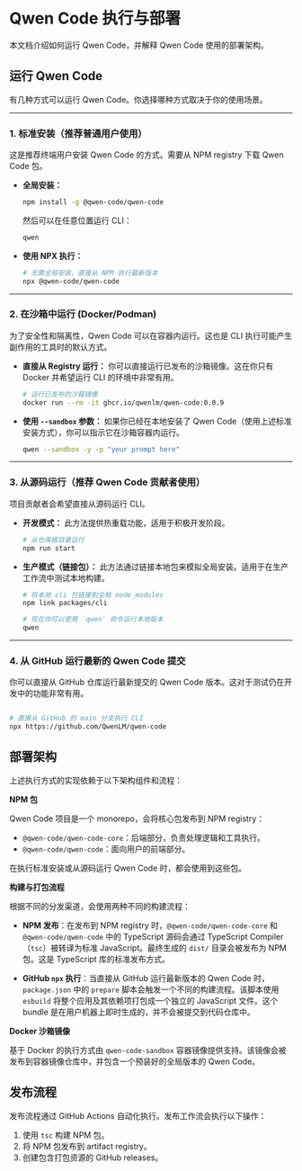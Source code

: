 # Qwen Code 执行与部署

本文档介绍如何运行 Qwen Code，并解释 Qwen Code 使用的部署架构。

## 运行 Qwen Code

有几种方式可以运行 Qwen Code。你选择哪种方式取决于你的使用场景。

---

### 1. 标准安装（推荐普通用户使用）

这是推荐终端用户安装 Qwen Code 的方式。需要从 NPM registry 下载 Qwen Code 包。

- **全局安装：**

  ```bash
  npm install -g @qwen-code/qwen-code
  ```

  然后可以在任意位置运行 CLI：

  ```bash
  qwen
  ```

- **使用 NPX 执行：**

  ```bash
  # 无需全局安装，直接从 NPM 执行最新版本
  npx @qwen-code/qwen-code
  ```

---

### 2. 在沙箱中运行 (Docker/Podman)

为了安全性和隔离性，Qwen Code 可以在容器内运行。这也是 CLI 执行可能产生副作用的工具时的默认方式。

- **直接从 Registry 运行：**
  你可以直接运行已发布的沙箱镜像。这在你只有 Docker 并希望运行 CLI 的环境中非常有用。
  ```bash
  # 运行已发布的沙箱镜像
  docker run --rm -it ghcr.io/qwenlm/qwen-code:0.0.9
  ```
- **使用 `--sandbox` 参数：**
  如果你已经在本地安装了 Qwen Code（使用上述标准安装方式），你可以指示它在沙箱容器内运行。
  ```bash
  qwen --sandbox -y -p "your prompt here"
  ```

---

### 3. 从源码运行（推荐 Qwen Code 贡献者使用）

项目贡献者会希望直接从源码运行 CLI。

- **开发模式：**
  此方法提供热重载功能，适用于积极开发阶段。
  ```bash
  # 从仓库根目录运行
  npm run start
  ```
- **生产模式（链接包）：**
  此方法通过链接本地包来模拟全局安装。适用于在生产工作流中测试本地构建。

  ```bash
  # 将本地 cli 包链接到全局 node_modules
  npm link packages/cli

  # 现在你可以使用 `qwen` 命令运行本地版本
  qwen
  ```

---

### 4. 从 GitHub 运行最新的 Qwen Code 提交

你可以直接从 GitHub 仓库运行最新提交的 Qwen Code 版本。这对于测试仍在开发中的功能非常有用。

```bash

# 直接从 GitHub 的 main 分支执行 CLI
npx https://github.com/QwenLM/qwen-code
```

## 部署架构

上述执行方式的实现依赖于以下架构组件和流程：

**NPM 包**

Qwen Code 项目是一个 monorepo，会将核心包发布到 NPM registry：

- `@qwen-code/qwen-code-core`：后端部分，负责处理逻辑和工具执行。
- `@qwen-code/qwen-code`：面向用户的前端部分。

在执行标准安装或从源码运行 Qwen Code 时，都会使用到这些包。

**构建与打包流程**

根据不同的分发渠道，会使用两种不同的构建流程：

- **NPM 发布**：在发布到 NPM registry 时，`@qwen-code/qwen-code-core` 和 `@qwen-code/qwen-code` 中的 TypeScript 源码会通过 TypeScript Compiler（`tsc`）被转译为标准 JavaScript。最终生成的 `dist/` 目录会被发布为 NPM 包。这是 TypeScript 库的标准发布方式。

- **GitHub `npx` 执行**：当直接从 GitHub 运行最新版本的 Qwen Code 时，`package.json` 中的 `prepare` 脚本会触发一个不同的构建流程。该脚本使用 `esbuild` 将整个应用及其依赖项打包成一个独立的 JavaScript 文件。这个 bundle 是在用户机器上即时生成的，并不会被提交到代码仓库中。

**Docker 沙箱镜像**

基于 Docker 的执行方式由 `qwen-code-sandbox` 容器镜像提供支持。该镜像会被发布到容器镜像仓库中，并包含一个预装好的全局版本的 Qwen Code。

## 发布流程

发布流程通过 GitHub Actions 自动化执行。发布工作流会执行以下操作：

1.  使用 `tsc` 构建 NPM 包。
2.  将 NPM 包发布到 artifact registry。
3.  创建包含打包资源的 GitHub releases。